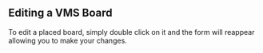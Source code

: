 ## Editing a VMS Board

To edit a placed board, simply double click on it and the form will reappear allowing you to make your changes.
